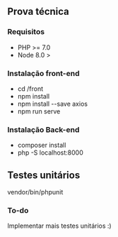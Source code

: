 ## Prova técnica


### Requisitos

- PHP >= 7.0
- Node 8.0 >

### Instalação front-end

- cd /front
- npm install
- npm install --save axios
- npm run serve

### Instalação Back-end

- composer install
- php -S localhost:8000 

## Testes unitários

vendor/bin/phpunit

### To-do

Implementar mais testes unitários :)

